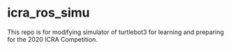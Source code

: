 # icra_ros_simu
This repo is for modifying simulator of turtlebot3 for learning and preparing for the 2020 ICRA Competition. 
